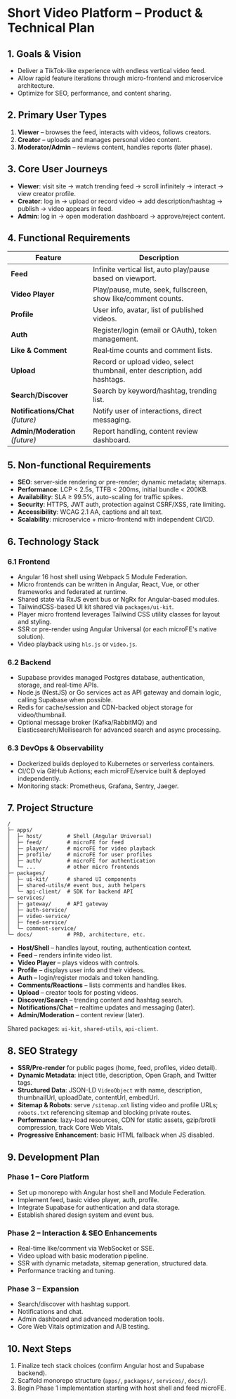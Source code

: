 # Short Video Platform – Product & Technical Plan

## 1. Goals & Vision
- Deliver a TikTok-like experience with endless vertical video feed.
- Allow rapid feature iterations through micro-frontend and microservice architecture.
- Optimize for SEO, performance, and content sharing.

## 2. Primary User Types
1. **Viewer** – browses the feed, interacts with videos, follows creators.
2. **Creator** – uploads and manages personal video content.
3. **Moderator/Admin** – reviews content, handles reports (later phase).

## 3. Core User Journeys
- **Viewer**: visit site → watch trending feed → scroll infinitely → interact → view creator profile.
- **Creator**: log in → upload or record video → add description/hashtag → publish → video appears in feed.
- **Admin**: log in → open moderation dashboard → approve/reject content.

## 4. Functional Requirements
| Feature | Description |
|---------|-------------|
| **Feed** | Infinite vertical list, auto play/pause based on viewport. |
| **Video Player** | Play/pause, mute, seek, fullscreen, show like/comment counts. |
| **Profile** | User info, avatar, list of published videos. |
| **Auth** | Register/login (email or OAuth), token management. |
| **Like & Comment** | Real‑time counts and comment lists. |
| **Upload** | Record or upload video, select thumbnail, enter description, add hashtags. |
| **Search/Discover** | Search by keyword/hashtag, trending list. |
| **Notifications/Chat** *(future)* | Notify user of interactions, direct messaging. |
| **Admin/Moderation** *(future)* | Report handling, content review dashboard. |

## 5. Non‑functional Requirements
- **SEO**: server-side rendering or pre-render; dynamic metadata; sitemaps.
- **Performance**: LCP < 2.5s, TTFB < 200ms, initial bundle < 200KB.
- **Availability**: SLA ≥ 99.5%, auto-scaling for traffic spikes.
- **Security**: HTTPS, JWT auth, protection against CSRF/XSS, rate limiting.
- **Accessibility**: WCAG 2.1 AA, captions and alt text.
- **Scalability**: microservice + micro-frontend with independent CI/CD.

## 6. Technology Stack
### 6.1 Frontend
- Angular 16 host shell using Webpack 5 Module Federation.
- Micro frontends can be written in Angular, React, Vue, or other frameworks and federated at runtime.
- Shared state via RxJS event bus or NgRx for Angular-based modules.
- TailwindCSS-based UI kit shared via `packages/ui-kit`.
- Player micro frontend leverages Tailwind CSS utility classes for layout and styling.
- SSR or pre-render using Angular Universal (or each microFE's native solution).
- Video playback using `hls.js` or `video.js`.

### 6.2 Backend
- Supabase provides managed Postgres database, authentication, storage, and real-time APIs.
- Node.js (NestJS) or Go services act as API gateway and domain logic, calling Supabase when possible.
- Redis for cache/session and CDN-backed object storage for video/thumbnail.
- Optional message broker (Kafka/RabbitMQ) and Elasticsearch/Meilisearch for advanced search and async processing.

### 6.3 DevOps & Observability
- Dockerized builds deployed to Kubernetes or serverless containers.
- CI/CD via GitHub Actions; each microFE/service built & deployed independently.
- Monitoring stack: Prometheus, Grafana, Sentry, Jaeger.

## 7. Project Structure

```
/
├─ apps/
│  ├─ host/        # Shell (Angular Universal)
│  ├─ feed/        # microFE for feed
│  ├─ player/      # microFE for video playback
│  ├─ profile/     # microFE for user profiles
│  ├─ auth/        # microFE for authentication
│  └─ ...          # other micro frontends
├─ packages/
│  ├─ ui-kit/      # shared UI components
│  ├─ shared-utils/# event bus, auth helpers
│  └─ api-client/  # SDK for backend API
├─ services/
│  ├─ gateway/     # API gateway
│  ├─ auth-service/
│  ├─ video-service/
│  ├─ feed-service/
│  └─ comment-service/
└─ docs/           # PRD, architecture, etc.
```

- **Host/Shell** – handles layout, routing, authentication context.
- **Feed** – renders infinite video list.
- **Video Player** – plays videos with controls.
- **Profile** – displays user info and their videos.
- **Auth** – login/register modals and token handling.
- **Comments/Reactions** – lists comments and handles likes.
- **Upload** – creator tools for posting videos.
- **Discover/Search** – trending content and hashtag search.
- **Notifications/Chat** – realtime updates and messaging (later).
- **Admin/Moderation** – content review (later).

Shared packages: `ui-kit`, `shared-utils`, `api-client`.

## 8. SEO Strategy
- **SSR/Pre-render** for public pages (home, feed, profiles, video detail).
- **Dynamic Metadata**: inject title, description, Open Graph, and Twitter tags.
- **Structured Data**: JSON-LD `VideoObject` with name, description, thumbnailUrl, uploadDate, contentUrl, embedUrl.
- **Sitemap & Robots**: serve `/sitemap.xml` listing video and profile URLs; `robots.txt` referencing sitemap and blocking private routes.
- **Performance**: lazy-load resources, CDN for static assets, gzip/brotli compression, track Core Web Vitals.
- **Progressive Enhancement**: basic HTML fallback when JS disabled.

## 9. Development Plan
### Phase 1 – Core Platform
- Set up monorepo with Angular host shell and Module Federation.
- Implement feed, basic video player, auth, profile.
- Integrate Supabase for authentication and data storage.
- Establish shared design system and event bus.

### Phase 2 – Interaction & SEO Enhancements
- Real-time like/comment via WebSocket or SSE.
- Video upload with basic moderation pipeline.
- SSR with dynamic metadata, sitemap generation, structured data.
- Performance tracking and tuning.

### Phase 3 – Expansion
- Search/discover with hashtag support.
- Notifications and chat.
- Admin dashboard and advanced moderation tools.
- Core Web Vitals optimization and A/B testing.

## 10. Next Steps
1. Finalize tech stack choices (confirm Angular host and Supabase backend).
2. Scaffold monorepo structure (`apps/`, `packages/`, `services/`, `docs/`).
3. Begin Phase 1 implementation starting with host shell and feed microFE.


